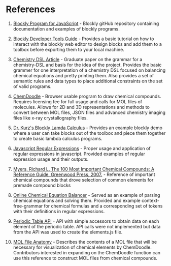 # References
1. [Blockly Program for JavaScript](https://github.com/google/blockly) - Blockly gitHub repository containing documentation and examples of blockly programs.

2. [Blockly Developer Tools Guide](https://developers.google.com/blockly/guides/create-custom-blocks/blockly-developer-tools) - Provides a basic tutorial on how to interact with the blockly web editor to design blocks and add them to a toolbox before exporting them to your local machine.

3. [Chemistry DSL Article](http://repository.utm.md/bitstream/handle/5014/16205/Conf_TehStiint_UTM_StudMastDoct_2021_Vol_1_p355_358.pdf?sequence=1) - Graduate paper on the grammar for a chemistry-DSL and basis for the idea of the project. Provides the basic grammer for one interpretation of a chemistry DSL focused on balancing chemical equations and pretty printing them. Also provides a set of semantic rules and data types to place additional constraints on the set of valid programs.

4. [ChemDoodle](https://web.chemdoodle.com/tutorial/introduction) - Browser usable program to draw chemical compounds. Requires licensing fee for full usage and calls for MOL files of molecules. Allows for 2D and 3D representations and methods to convert between MOL files, JSON files and advanced chemistry imaging files like x-ray crystallography files.

5. [Dr. Kurz's Blockly Lamda Calculus](https://github.com/alexhkurz/BlocklyLambdaCalculus/tree/main) - Provides an example blockly demo where a user can take blocks out of the toolbox and piece them together to create basic lambda calculus programs.

6. [Javascript Regular Expressions](https://www.w3schools.com/js/js_regexp.asp) - Proper usage and application of regular expressions in javascript. Provided examples of regular expression usage and their outputs.

7. [Myers, Richard L. The 100 Most Important Chemical Compounds: A Reference Guide. Greenwood Press, 2007.](https://www.bloomsbury.com/us/100-most-important-chemical-compounds-9780313337581/) - Reference of important chemical compounds that drove selection of common elements for premade compound blocks

8. [Online Chemical Equation Balancer](https://www.nayuki.io/page/chemical-equation-balancer-javascript) - Served as an example of parsing chemical equations and solving them. Provided and example context-free-grammar for chemical formulas and a corresponding set of tokens with their definitions in regular expressions.

9. [Periodic Table API](https://documenter.getpostman.com/view/14793990/TzmCgD9k#9d3d1bd2-3bc5-474d-8a0d-7987e659d29c) - API with simple accessors to obtain data on each element of the periodic table. API calls were not implemented but data from the API was used to create the elements.js file.

10. [MOL File Anatomy](https://chem.libretexts.org/Courses/University_of_Arkansas_Little_Rock/ChemInformatics_(2017):_Chem_4399_5399/2.2:_Chemical_Representations_on_Computer:_Part_II/2.2.2:_Anatomy_of_a_MOL_file) - Describes the contents of a MOL file that will be necessary for visualization of chemical elements by ChemDoodle. Contributors interested in expanding on the ChemDoodle function can use this reference to construct MOL files from chemical compounds.
